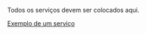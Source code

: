 Todos os serviços devem ser colocados aqui.

[Exemplo de um serviço](https://github.com/CaryLandholt/AngularFun/blob/master/src/scripts/services/personService.coffee)
